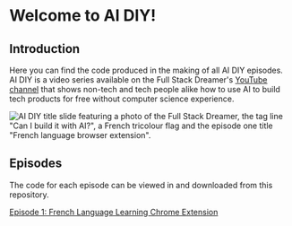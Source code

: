 # Welcome to AI DIY!

## Introduction

Here you can find the code produced in the making of all AI DIY episodes. AI DIY is a video series available on the Full Stack Dreamer's [YouTube channel]([https://www.youtube.com/@FullStackDreamer](https://www.youtube.com/playlist?list=PLaZvmQRLq57zAd0HBJ2BLzgeUoFrljGAQ)) that shows non-tech and tech people alike how to use AI to build tech products for free without computer science experience.

![AI DIY title slide featuring a photo of the Full Stack Dreamer, the tag line "Can I build it with AI?", a French tricolour flag and the episode one title "French language browser extension".](https://github.com/user-attachments/assets/1e001d88-00fa-4558-a104-a80c46b11d23)

## Episodes

The code for each episode can be viewed in and downloaded from this repository.

[Episode 1: French Language Learning Chrome Extension](FrenchPracticeExtension/)
